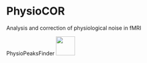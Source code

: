 # PhysioCOR
Analysis and correction of physiological noise in fMRI

PhysioPeaksFinder
<img src="https://user-images.githubusercontent.com/102877412/162636764-86f0d2c1-4cd8-4d76-b5a8-55b1d82857b3.png"  width="50"> 
